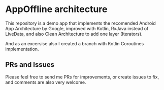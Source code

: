 # AppOffline architecture

This repository is a demo app that implements the recomended Android App Architecture by Google, improved with Kotlin, RxJava instead of LiveData, and also Clean Architecture to add one layer (Iterators).

And as an excersise also I created a branch with Kotlin Coroutines implementation.

## PRs and Issues

Please feel free to send me PRs for improvements, or create issues to fix, and comments are also very welcome.
